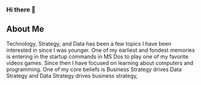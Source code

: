 ### Hi there 👋


## About Me ##
Technology, Strategy, and Data has been a few topics I have been interested in since I was younger. One of my earliest and fondest memories is entering in the startup commands in MS Dos to play one of my favorite videos games. Since then I have focused on learning about computers and programming. One of my core beliefs is Business Strategy drives Data Strategy and Data Strategy drives business strategy, 
<!--
**arbecker620/Arbecker620** is a ✨ _special_ ✨ repository because its `README.md` (this file) appears on your GitHub profile.

Here are some ideas to get you started:

- 🔭 I’m currently working on ...
- 🌱 I’m currently learning ...
- 👯 I’m looking to collaborate on ...
- 🤔 I’m looking for help with ...
- 💬 Ask me about ...
- 📫 How to reach me: ...
- 😄 Pronouns: ...
- ⚡ Fun fact: ...
-->

